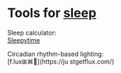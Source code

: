 
# Tools for [sleep](https://adequate.life/sleep/)

Sleep calculator:  
[Sleepytime](https://sleepopolis.com/calculators/sleep/)

Circadian rhythm-based lighting:  
[f.lux⊞⌘🐧](https://ju  stgetflux.com/)

